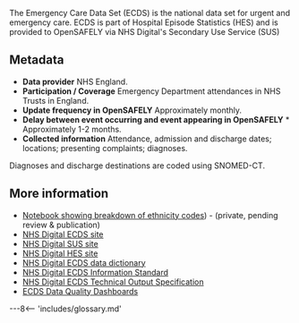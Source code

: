 The Emergency Care Data Set (ECDS) is the national data set for urgent and emergency care.
ECDS is part of Hospital Episode Statistics (HES) and is provided to OpenSAFELY via NHS Digital's Secondary Use Service (SUS)

## Metadata

* **Data provider** NHS England.
* **Participation / Coverage** Emergency Department attendances in NHS Trusts in England.
* **Update frequency in OpenSAFELY** Approximately monthly.
* **Delay between event occurring and event appearing in OpenSAFELY** * Approximately 1-2 months.
* **Collected information** Attendance, admission and discharge dates; locations; presenting complaints; diagnoses.

Diagnoses and discharge destinations are coded using SNOMED-CT.

## More information
* [Notebook showing breakdown of ethnicity codes](https://github.com/opensafely/rapid-reports/blob/master/notebooks/ethnicity-codes.ipynb)) - (private, pending review & publication)
* [NHS Digital ECDS site](https://digital.nhs.uk/data-and-information/data-collections-and-data-sets/data-sets/emergency-care-data-set-ecds)
* [NHS Digital SUS site](https://digital.nhs.uk/services/secondary-uses-service-sus/secondary-uses-services-sus-guidance)
* [NHS Digital HES site](https://digital.nhs.uk/data-and-information/data-tools-and-services/data-services/hospital-episode-statistics)
* [NHS Digital ECDS data dictionary](https://datadictionary.nhs.uk/data_sets/cds_v6-2/cds_v6-2-1_type_011_-_emergency_care_cds.html)
* [NHS Digital ECDS Information Standard](https://digital.nhs.uk/data-and-information/information-standards/information-standards-and-data-collections-including-extractions/publications-and-notifications/standards-and-collections/dcb0092-2062-commissioning-data-sets-emergency-care-data-set )
* [NHS Digital ECDS Technical Output Specification](https://digital.nhs.uk/data-and-information/data-collections-and-data-sets/data-sets/emergency-care-data-set-ecds/ecds-latest-update)
* [ECDS Data Quality Dashboards](https://digital.nhs.uk/data-and-information/data-tools-and-services/data-services/emergency-care-data-set-ecds-data-quality )




---8<-- 'includes/glossary.md'
